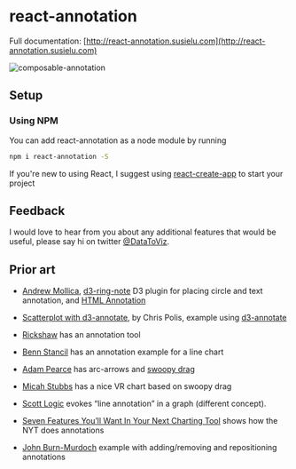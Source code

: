 # react-annotation

Full documentation: [http://react-annotation.susielu.com](http://react-annotation.susielu.com)

![composable-annotation](composable-annotation.gif)


## Setup 
### Using NPM

You can add react-annotation as a node module by running

```bash
npm i react-annotation -S
```


If you're new to using React, I suggest using [react-create-app](https://github.com/facebookincubator/create-react-app) to start your project

## Feedback
I would love to hear from you about any additional features that would be useful, please say hi on twitter [@DataToViz](https://www.twitter.com/DataToViz).

## Prior art

- [Andrew Mollica](https://bl.ocks.org/armollica/67f3cf7bf08a02d95d48dc9f0c91f26c), [d3-ring-note](https://github.com/armollica/d3-ring-note) D3 plugin for placing circle and text annotation, and [HTML Annotation](http://bl.ocks.org/armollica/78894d0b3cbd46d8d8d19d135c6ca34d)

- [Scatterplot with d3-annotate](https://bl.ocks.org/cmpolis/f9805a98b8a455aaccb56e5ee59964f8), by Chris Polis, example using [d3-annotate](https://github.com/cmpolis/d3-annotate)

- [Rickshaw](http://code.shutterstock.com/rickshaw/) has an annotation tool

- [Benn Stancil](https://modeanalytics.com/benn/reports/21ebfb6b6138) has an annotation example for a line chart

- [Adam Pearce](http://blockbuilder.org/1wheel/68073eeba4d19c454a8c25fcd6e9e68a) has arc-arrows and [swoopy drag](http://1wheel.github.io/swoopy-drag/)

- [Micah Stubbs](http://bl.ocks.org/micahstubbs/fa129089b7989975e96b166077f74de4#annotations.json) has a nice VR chart based on swoopy drag 

- [Scott Logic](http://blog.scottlogic.com/2014/08/26/two-line-components-for-d3-charts.html) evokes “line annotation” in a graph (different concept).

- [Seven Features You’ll Want In Your Next Charting Tool](http://vis4.net/blog/posts/seven-features-youll-wantin-your-next-charting-tool/) shows how the NYT does annotations

- [John Burn-Murdoch](https://bl.ocks.org/johnburnmurdoch/bcdb4e85c7523a2b0e64961f0d227154) example with adding/removing and repositioning annotations